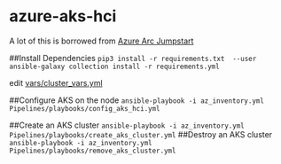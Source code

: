 # azure-aks-hci
A lot of this is borrowed from [Azure Arc Jumpstart](https://azurearcjumpstart.io/azure_arc_jumpstart/azure_arc_k8s/aks_stack_hci/aks_hci_powershell/)

##Install Dependencies
`pip3 install -r requirements.txt  --user`
`ansible-galaxy collection install -r requirements.yml`

edit [vars/cluster_vars.yml](vars/cluster_vars.yml)

##Configure AKS on the node
`ansible-playbook -i az_inventory.yml Pipelines/playbooks/config_aks_hci.yml`

##Create an AKS cluster
`ansible-playbook -i az_inventory.yml Pipelines/playbooks/create_aks_cluster.yml`
##Destroy an AKS cluster
`ansible-playbook -i az_inventory.yml Pipelines/playbooks/remove_aks_cluster.yml`
